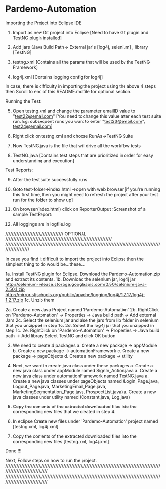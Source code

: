 # Pardemo-Automation

Importing the Project into Eclipse IDE

1. Import as new Git project into Eclipse [Need to have Git plugin and TestNG plugin installed]

2. Add jars (Java Build Path-> External jar's [log4j, selenium] , library [TestNG]

3. testng.xml [Contains all the params that will be used by the TestNG Framework]

4. log4j.xml [Contains logging config for log4j]

In case, there is difficulty in importing the project using the above 4 steps then Scroll to end of this README.md file for optional section.

Running the Test:

5. Open testng.xml and change the parameter emailID value to "test22@email.com" 
    [You need to change this value after each test suite run. Eg: subsequent runs you want to enter "test23@email.com", test24@email.com]

6. Right click on testng.xml and choose RunAs->TestNG Suite

7. Now TestNG.java is the file that will drive all the workflow tests

8. TestNG.java [Contains test steps that are prioritized in order for easy understanding and execution]

Test Reports:

9. After the test suite successfully runs

10. Goto test-folder->index.html ->open with web browser 
    [if you're running this first time, then you might need to refresh the project after your test run for the folder to show up]

11. On browser(index.html) click on ReporterOutput :Screenshot of a sample TestReport:

12. All loggings are in logfile.log

///////////////////////////////////// OPTIONAL ////////////////////////////////////////////////////////////////////
//////////////////////////////////////////////////////////////////////////////////////////////////////////////////

In case you find it difficult to import the project into Eclipse then the simplest thing to do would be…these….

1a. Install TestNG plugin for Eclipse. Download the Pardemo-Automation.zip and extract its contents.
1b. Download the selenium jar, log4j jar
http://selenium-release.storage.googleapis.com/2.50/selenium-java-2.50.1.zip
http://mirror.stjschools.org/public/apache/logging/log4j/1.2.17/log4j-1.2.17.zip
1c. Unzip them

2a. Create a new Java Project named 'Pardemo-Automation'
2b. RightClick on 'Pardemo-Automation' -> Properties -> Java build path -> Add external Jars
2c. Select the selenium jar and alse the jars from lib folder in selenium that you unzipped in step 1c.
2d. Select the log4j jar that you unzipped in step 1c.
2e. RightClick on 'Pardemo-Automation' -> Properties -> Java build path -> Add library
Select TestNG and click OK button

3. We need to create 4 packages
   a. Create a new package -> appModule
   b. Create a new package -> automationFramework
   c. Create a new package -> pageObjects
   d. Create a new package -> utility

4. Next, we want to create java class under these packages
   a. Create a new java class under appModule named SignIn_Action.java
   a. Create a new java class under automationFramework named TestNG.java
   a. Create a new java classes under pageObjects named (Login_Page.java, Logout_Page.java, MarketingEmail_Page.java, MarketingSegmentation_Page.java, ProspectList.java)
   a. Create a new java classes under utility named (Constant.java, Log.java)

5. Copy the contents of the extracted downloaded files into the corresponding new files that we created in step 4.

6. In eclipse Create new files under 'Pardemo-Automation' project named [testng.xml, log4j.xml] 

7. Copy the contents of the extracted downloaded files into the corresponding new files [testng.xml, log4j.xml]

Done !!!

Next, Follow steps on how to run the project.
//////////////////////////////////////////////////////////////////////////////////////////////////////////////////////////////
//////////////////////////////////////////////////////////////////////////////////////////////////////////////////////////////
